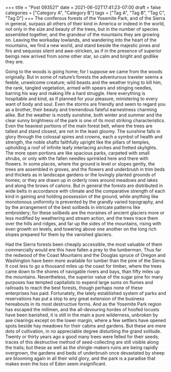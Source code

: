 +++
title = "Post 093521"
date = 2021-06-02T17:41:23-07:00
draft = false
categories = ["Category A", "Category B"]
tags = ["Tag A", "Tag B", "Tag C", "Tag D"]
+++
The coniferous forests of the Yosemite Park, and of the Sierra in general, surpass all others of their kind in America or indeed in the world, not only in the size and beauty of the trees, but in the number of species assembled together, and the grandeur of the mountains they are growing on. Leaving the workaday lowlands, and wandering into the heart of the mountains, we find a new world, and stand beside the majestic pines and firs and sequoias silent and awe-stricken, as if in the presence of superior beings new arrived from some other star, so calm and bright and godlike they are.

Going to the woods is going home; for I suppose we came from the woods originally. But in some of nature’s forests the adventurous traveler seems a feeble, unwelcome creature; wild beasts and the weather trying to kill him, the rank, tangled vegetation, armed with spears and stinging needles, barring his way and making life a hard struggle. Here everything is hospitable and kind, as if planned for your pleasure, ministering to every want of body and soul. Even the storms are friendly and seem to regard you as a brother, their beauty and tremendous fateful earnestness charming alike. But the weather is mostly sunshine, both winter and summer and the clear sunny brightness of the park is one of its most striking characteristics. Even the heaviest portions of the main forest belt, where the trees are tallest and stand closest, are not in the least gloomy. The sunshine falls in glory through the colossal spires and crowns, each a symbol of health and strength, the noble shafts faithfully upright like the pillars of temples, upholding a roof of infinite leafy interlacing arches and fretted skylights. The more open portions are like spacious parks, carpeted with small shrubs, or only with the fallen needles sprinkled here and there with flowers. In some places, where the ground is level or slopes gently, the trees are assembled in groves, and the flowers and underbrush in trim beds and thickets as in landscape gardens or the lovingly planted grounds of homes; or they are drawn up in orderly rows around meadows and lakes and along the brows of cañons. But in general the forests are distributed in wide belts in accordance with climate and the comparative strength of each kind in gaining and holding possession of the ground, while anything like monotonous uniformity is prevented by the grandly varied topography, and by the arrangement of the best soilbeds in intricate patterns like embroidery; for these soilbeds are the moraines of ancient glaciers more or less modified by weathering and stream action, and the trees trace them over the hills and ridges, and far up the sides of the mountains, rising with even growth on levels, and towering above one another on the long rich slopes prepared for them by the vanished glaciers.

Had the Sierra forests been cheaply accessible, the most valuable of them commercially would ere this have fallen a prey to the lumberman. Thus far the redwood of the Coast Mountains and the Douglas spruce of Oregon and Washington have been more available for lumber than the pine of the Sierra. It cost less to go a thousand miles up the coast for timber, where the trees came down to the shores of navigable rivers and bays, than fifty miles up the mountains. Nevertheless, the superior value of the sugar pine for many purposes has tempted capitalists to expend large sums on flumes and railroads to reach the best forests, though perhaps none of these enterprises has paid. Fortunately, the lately established system of parks and reservations has put a stop to any great extension of the business hereabouts in its most destructive forms. And as the Yosemite Park region has escaped the millmen, and the all-devouring hordes of hoofed locusts have been banished, it is still in the main a pure wilderness, unbroken by axe clearings except on the lower margin, where a few settlers have opened spots beside hay meadows for their cabins and gardens. But these are mere dots of cultivation, in no appreciable degree disturbing the grand solitude. Twenty or thirty years ago a good many trees were felled for their seeds; traces of this destructive method of seed-collecting are still visible along the trails; but these as well as the shingle-makers ruins are being rapidly overgrown, the gardens and beds of underbrush once devastated by sheep are blooming again in all their wild glory, and the park is a paradise that makes even the loss of Eden seem insignificant.
